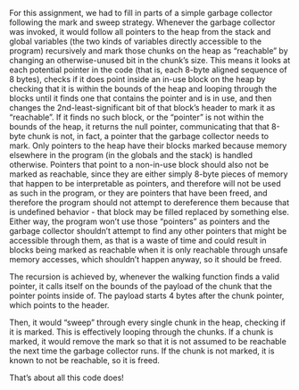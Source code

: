 For this assignment, we had to fill in parts of a simple garbage collector
following the mark and sweep strategy. Whenever the garbage collector was
invoked, it would follow all pointers to the heap from the stack and global
variables (the two kinds of variables directly accessible to the program)
recursively and mark those chunks on the heap as “reachable” by changing an
otherwise-unused bit in the chunk’s size. This means it looks at each potential
pointer in the code (that is, each 8-byte aligned sequence of 8 bytes), checks
if it does point inside an in-use block on the heap by checking that it is
within the bounds of the heap and looping through the blocks until it finds one
that contains the pointer and is in use, and then changes the
2nd-least-significant bit of that block’s header to mark it as “reachable”. If
it finds no such block, or the “pointer” is not within the bounds of the heap,
it returns the null pointer, communicating that that 8-byte chunk is not, in
fact, a pointer that the garbage collector needs to mark. Only pointers to the
heap have their blocks marked because memory elsewhere in the program (in the
globals and the stack) is handled otherwise. Pointers that point to a non-in-use
block should also not be marked as reachable, since they are either simply
8-byte pieces of memory that happen to be interpretable as pointers, and
therefore will not be used as such in the program, or they are pointers that
have been freed, and therefore the program should not attempt to dereference
them because that is undefined behavior - that block may be filled replaced by
something else. Either way, the program won’t use those “pointers” as pointers
and the garbage collector shouldn’t attempt to find any other pointers that
might be accessible through them, as that is a waste of time and could result in
blocks being marked as reachable when it is only reachable through unsafe memory
accesses, which shouldn’t happen anyway, so it should be freed.

The recursion is achieved by, whenever the walking function finds a valid
pointer, it calls itself on the bounds of the payload of the chunk that the
pointer points inside of. The payload starts 4 bytes after the chunk pointer,
which points to the header.

Then, it would “sweep” through every single chunk in the heap, checking if it is
marked. This is effectively looping through the chunks. If a chunk is marked, it
would remove the mark so that it is not assumed to be reachable the next time
the garbage collector runs. If the chunk is not marked, it is known to not be
reachable, so it is freed.

That’s about all this code does!
